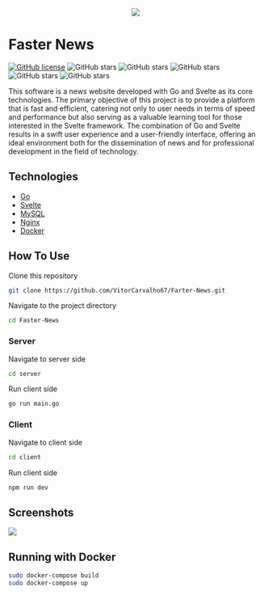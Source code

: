 <p align="center">
  <img src="https://github.com/VitorCarvalho67/Faster-News/assets/102667323/4a704cdc-dd92-4a5a-a875-0cd718fa79d4" />
</p>

# Faster News
[![GitHub license](https://img.shields.io/github/license/vitorcarvalho67/Faster-News)](vitorcarvalho67/Faster-News/blob/master/LICENSE) ![GitHub stars](https://img.shields.io/github/stars/vitorcarvalho67/Faster-News) ![GitHub stars](https://img.shields.io/github/languages/count/vitorcarvalho67/Faster-News) ![GitHub stars](https://img.shields.io/github/languages/top/vitorcarvalho67/Faster-News) ![GitHub stars](https://img.shields.io/github/repo-size/vitorcarvalho67/Faster-News) ![GitHub stars](https://img.shields.io/github/languages/code-size/vitorcarvalho67/Faster-News)

This software is a news website developed with Go and Svelte as its core technologies. The primary objective of this project is to provide a platform that is fast and efficient, catering not only to user needs in terms of speed and performance but also serving as a valuable learning tool for those interested in the Svelte framework. The combination of Go and Svelte results in a swift user experience and a user-friendly interface, offering an ideal environment both for the dissemination of news and for professional development in the field of technology.

## Technologies
- [Go](https://golang.org/)
- [Svelte](https://svelte.dev/)
- [MySQL](https://www.mysql.com/)
- [Nginx](https://www.nginx.com/)
- [Docker](https://www.docker.com/)


## How To Use

Clone this repository
```bash
git clone https://github.com/VitorCarvalho67/Farter-News.git
```

Navigate to the project directory
```bash
cd Faster-News
```

### Server
Navigate to server side
```bash
cd server
```

Run client side
```bash
go run main.go
```

### Client
Navigate to client side
```bash
cd client
```

Run client side
```bash
npm run dev
```

## Screenshots

<img src="https://github.com/VitorCarvalho67/Grafhy-SSM/assets/102667323/3cb32304-8fc9-4d31-bd2b-f73ac4d29136" />

## Running with Docker
```bash
sudo docker-compose build
sudo docker-compose up
```
